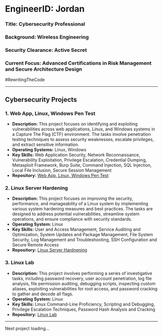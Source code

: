 # EngineerID: Jordan

### Title: Cybersecurity Professional
### Background: Wireless Engineering
### Security Clearance: Active Secret
### Current Focus: Advanced Certifications in Risk Management and Secure Architecture Design

#RewritingTheCode


---

## Cybersecurity Projects  

### 1. **Web App, Linux, Windows Pen Test**  
- **Description:** This project focuses on identifying and exploiting vulnerabilities across web applications, Linux, and Windows systems in a Capture The Flag (CTF) environment. The tasks involve penetration testing techniques to assess security weaknesses, escalate privileges, and extract sensitive information.
- **Operating Systems:** Linux, Windows
- **Key Skills:** Web Application Security, Network Reconnaissance, Vulnerability Exploitation, Privilege Escalation, Credential Dumping, Metasploit Framework, Burp Suite, Command Injection, SQL Injection, Local File Inclusion, Secure Session Management
- **Repository:**   [Web App, Linux, Windows Pen Test](https://github.com/JordanMcAlpine1/WebAppLinuxWindowsPenTest)

### 2. **Linux Server Hardening**  
- **Description:** This project focuses on improving the security, performance, and manageability of a Linux system by implementing various system hardening measures and best practices. The tasks are designed to address potential vulnerabilities, streamline system operations, and ensure compliance with security standards.  
- **Operating System:** Linux
- **Key Skills:** User and Access Management, Service Auditing and Optimization, System Updates and Package Management, File System Security, Log Management and Troubleshooting, SSH Configuration and Secure Remote Access
- **Repository:**   [Linux Server Hardnening](https://github.com/JordanMcAlpine1/LinuxServerHardening) 


### 3. **Linux Lab**  
- **Description:** This project involves performing a series of investigative tasks, including password recovery, user account penetration, log file analysis, file permission auditing, debugging scripts, inspecting custom aliases, exploiting vulnerabilities for root access, and password cracking to gather and decode all flags.  
- **Operating System:** Linux
- **Key Skills:** Linux Command-Line Proficiency, Scripting and Debugging, Privilege Escalation Techniques, Password Hash Analysis and Cracking   
- **Repository:**   [Linux Lab](https://github.com/JordanMcAlpine1/LinuxLab)


---


Next project loading... 

